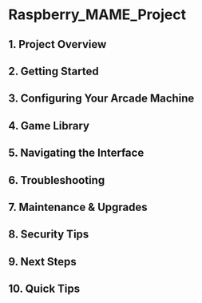 # Raspberry_MAME_Project

## 1. Project Overview


## 2. Getting Started


## 3. Configuring Your Arcade Machine


## 4. Game Library


## 5. Navigating the Interface


## 6. Troubleshooting


## 7. Maintenance & Upgrades


## 8. Security Tips


## 9. Next Steps


## 10. Quick Tips